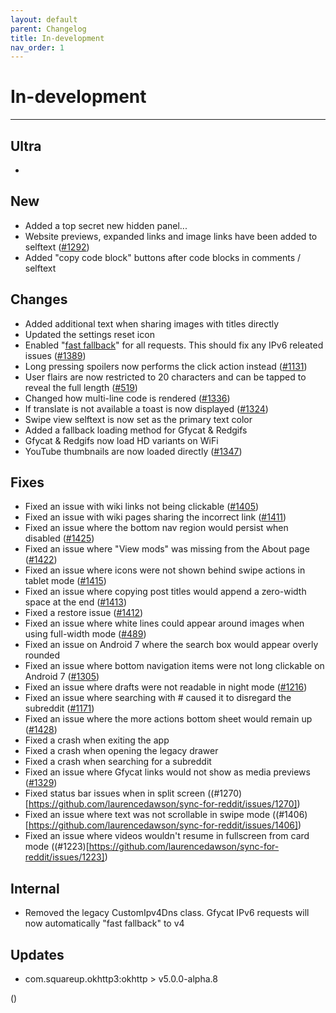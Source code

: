 ```yaml
---
layout: default
parent: Changelog
title: In-development
nav_order: 1
---
```


# In-development

----------

## Ultra
- 

## New
- Added a top secret new hidden panel...
- Website previews, expanded links and image links have been added to selftext ([#1292](https://github.com/laurencedawson/sync-for-reddit/issues/1292))
- Added "copy code block" buttons after code blocks in comments / selftext

## Changes
- Added additional text when sharing images with titles directly
- Updated the settings reset icon
- Enabled "[fast fallback](https://old.reddit.com/r/RedditEng/comments/v1upr8/ipv6_support_on_android/)" for all requests. This should fix any IPv6 releated issues ([#1389](https://github.com/laurencedawson/sync-for-reddit/issues/1389))
- Long pressing spoilers now performs the click action instead ([#1131](https://github.com/laurencedawson/sync-for-reddit/issues/1131))
- User flairs are now restricted to 20 characters and can be tapped to reveal the full length ([#519](https://github.com/laurencedawson/sync-for-reddit/issues/519))
- Changed how multi-line code is rendered ([#1336](https://github.com/laurencedawson/sync-for-reddit/issues/1336))
- If translate is not available a toast is now displayed ([#1324](https://github.com/laurencedawson/sync-for-reddit/issues/1324))
- Swipe view selftext is now set as the primary text color
- Added a fallback loading method for Gfycat & Redgifs
- Gfycat & Redgifs now load HD variants on WiFi
- YouTube thumbnails are now loaded directly ([#1347](https://github.com/laurencedawson/sync-for-reddit/issues/1347))

## Fixes
- Fixed an issue with wiki links not being clickable ([#1405](https://github.com/laurencedawson/sync-for-reddit/issues/1405))
- Fixed an issue with wiki pages sharing the incorrect link ([#1411](https://github.com/laurencedawson/sync-for-reddit/issues/1411))
- Fixed an issue where the bottom nav region would persist when disabled ([#1425](https://github.com/laurencedawson/sync-for-reddit/issues/1425))
- Fixed an issue where "View mods" was missing from the About page ([#1422](https://github.com/laurencedawson/sync-for-reddit/issues/1422))
- Fixed an issue where icons were not shown behind swipe actions in tablet mode  ([#1415](https://github.com/laurencedawson/sync-for-reddit/issues/1415))
- Fixed an issue where copying post titles would append a zero-width space at the end ([#1413](https://github.com/laurencedawson/sync-for-reddit/issues/1413))
- Fixed a restore issue ([#1412](https://github.com/laurencedawson/sync-for-reddit/issues/1412))
- Fixed an issue where white lines could appear around images when using full-width mode ([#489](https://github.com/laurencedawson/sync-for-reddit/issues/489))
- Fixed an issue on Android 7 where the search box would appear overly rounded
- Fixed an issue where bottom navigation items were not long clickable on Android 7 ([#1305](https://github.com/laurencedawson/sync-for-reddit/issues/1305))
- Fixed an issue where drafts were not readable in night mode ([#1216](https://github.com/laurencedawson/sync-for-reddit/issues/1216))
- Fixed an issue where searching with # caused it to disregard the subreddit ([#1171](https://github.com/laurencedawson/sync-for-reddit/issues/1171))
- Fixed an issue where the more actions bottom sheet would remain up ([#1428](https://github.com/laurencedawson/sync-for-reddit/issues/1428))
- Fixed a crash when exiting the app
- Fixed a crash when opening the legacy drawer
- Fixed a crash when searching for a subreddit
- Fixed an issue where Gfycat links would not show as media previews ([#1329](https://github.com/laurencedawson/sync-for-reddit/issues/1329))
- Fixed status bar issues when in split screen ((#1270)[https://github.com/laurencedawson/sync-for-reddit/issues/1270])
- Fixed an issue where text was not scrollable in swipe mode ((#1406)[https://github.com/laurencedawson/sync-for-reddit/issues/1406])
- Fixed an issue where videos wouldn't resume in fullscreen from card mode ((#1223)[https://github.com/laurencedawson/sync-for-reddit/issues/1223])

## Internal
- Removed the legacy CustomIpv4Dns class. Gfycat IPv6 requests will now automatically "fast fallback" to v4

## Updates 
- com.squareup.okhttp3:okhttp > v5.0.0-alpha.8

([]())